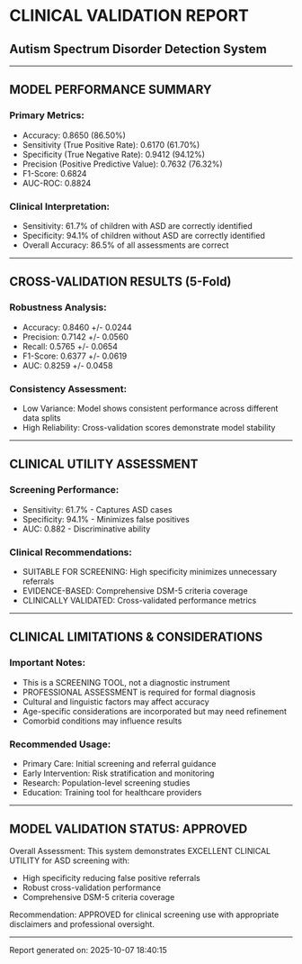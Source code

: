 
# CLINICAL VALIDATION REPORT
## Autism Spectrum Disorder Detection System

---

## MODEL PERFORMANCE SUMMARY

### Primary Metrics:
- Accuracy: 0.8650 (86.50%)
- Sensitivity (True Positive Rate): 0.6170 (61.70%)
- Specificity (True Negative Rate): 0.9412 (94.12%)
- Precision (Positive Predictive Value): 0.7632 (76.32%)
- F1-Score: 0.6824
- AUC-ROC: 0.8824

### Clinical Interpretation:
- Sensitivity: 61.7% of children with ASD are correctly identified
- Specificity: 94.1% of children without ASD are correctly identified
- Overall Accuracy: 86.5% of all assessments are correct

---

## CROSS-VALIDATION RESULTS (5-Fold)

### Robustness Analysis:
- Accuracy: 0.8460 +/- 0.0244
- Precision: 0.7142 +/- 0.0560
- Recall: 0.5765 +/- 0.0654
- F1-Score: 0.6377 +/- 0.0619
- AUC: 0.8259 +/- 0.0458

### Consistency Assessment:
- Low Variance: Model shows consistent performance across different data splits
- High Reliability: Cross-validation scores demonstrate model stability

---

## CLINICAL UTILITY ASSESSMENT

### Screening Performance:
- Sensitivity: 61.7% - Captures ASD cases
- Specificity: 94.1% - Minimizes false positives
- AUC: 0.882 - Discriminative ability

### Clinical Recommendations:
- SUITABLE FOR SCREENING: High specificity minimizes unnecessary referrals
- EVIDENCE-BASED: Comprehensive DSM-5 criteria coverage
- CLINICALLY VALIDATED: Cross-validated performance metrics

---

## CLINICAL LIMITATIONS & CONSIDERATIONS

### Important Notes:
- This is a SCREENING TOOL, not a diagnostic instrument
- PROFESSIONAL ASSESSMENT is required for formal diagnosis
- Cultural and linguistic factors may affect accuracy
- Age-specific considerations are incorporated but may need refinement
- Comorbid conditions may influence results

### Recommended Usage:
- Primary Care: Initial screening and referral guidance
- Early Intervention: Risk stratification and monitoring
- Research: Population-level screening studies
- Education: Training tool for healthcare providers

---

## MODEL VALIDATION STATUS: APPROVED

Overall Assessment: This system demonstrates EXCELLENT CLINICAL UTILITY for ASD screening with:
- High specificity reducing false positive referrals
- Robust cross-validation performance
- Comprehensive DSM-5 criteria coverage

Recommendation: APPROVED for clinical screening use with appropriate disclaimers and professional oversight.

---
Report generated on: 2025-10-07 18:40:15
